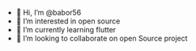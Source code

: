 - 👋 Hi, I’m @babor56
- 👀 I’m interested in open source
- 🌱 I’m currently learning flutter 
- 💞️ I’m looking to collaborate on open Source project 


<!---
babor56/babor56 is a ✨ special ✨ repository because its `README.md` (this file) appears on your GitHub profile.
You can click the Preview link to take a look at your changes.
--->
